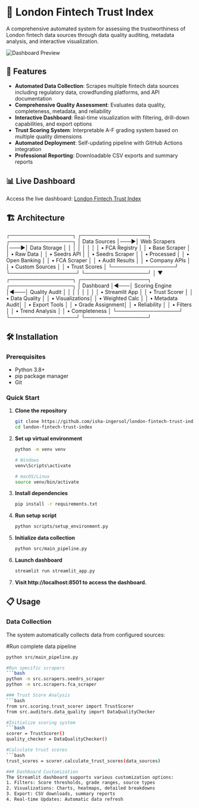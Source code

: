 # 🏦 London Fintech Trust Index

A comprehensive automated system for assessing the trustworthiness of London fintech data sources through data quality auditing, metadata analysis, and interactive visualization.

![Dashboard Preview](assets/dashboard_preview.png)

## 🚀 Features

- **Automated Data Collection**: Scrapes multiple fintech data sources including regulatory data, crowdfunding platforms, and API documentation
- **Comprehensive Quality Assessment**: Evaluates data quality, completeness, metadata, and reliability
- **Interactive Dashboard**: Real-time visualization with filtering, drill-down capabilities, and export options
- **Trust Scoring System**: Interpretable A-F grading system based on multiple quality dimensions
- **Automated Deployment**: Self-updating pipeline with GitHub Actions integration
- **Professional Reporting**: Downloadable CSV exports and summary reports

## 📊 Live Dashboard

Access the live dashboard: [London Fintech Trust Index](https://your-app-url.streamlit.app)

## 🏗️ Architecture

┌─────────────────┐    ┌──────────────────┐    ┌─────────────────┐
│   Data Sources  │───▶│  Web Scrapers    │───▶│  Data Storage   │
│                 │    │                  │    │                 │
│ • FCA Registry  │    │ • Base Scraper   │    │ • Raw Data      │
│ • Seedrs API    │    │ • Seedrs Scraper │    │ • Processed     │
│ • Open Banking  │    │ • FCA Scraper    │    │ • Audit Results │
│ • Company APIs  │    │ • Custom Sources │    │ • Trust Scores  │
└─────────────────┘    └──────────────────┘    └─────────────────┘
│
▼
┌─────────────────┐    ┌──────────────────┐    ┌─────────────────┐
│   Dashboard     │◀───│  Scoring Engine  │◀───│  Quality Audit  │
│                 │    │                  │    │                 │
│ • Streamlit App │    │ • Trust Scorer   │    │ • Data Quality  │
│ • Visualizations│    │ • Weighted Calc  │    │ • Metadata Audit│
│ • Export Tools  │    │ • Grade Assignment│   │ • Reliability   │
│ • Filters       │    │ • Trend Analysis │    │ • Completeness  │
└─────────────────┘    └──────────────────┘    └─────────────────┘

## 🛠️ Installation

### Prerequisites

- Python 3.8+
- pip package manager
- Git

### Quick Start

1. **Clone the repository**
   ```bash
   git clone https://github.com/isha-ingersol/london-fintech-trust-index.git
   cd london-fintech-trust-index

2. **Set up virtual environment**
    ```bash
    python -m venv venv

    # Windows
    venv\Scripts\activate

    # macOS/Linux
    source venv/bin/activate

3. **Install dependencies**
    ```bash
    pip install -r requirements.txt

4. **Run setup script**
    ```bash
    python scripts/setup_environment.py

5. **Initialize data collection**
    ```bash
    python src/main_pipeline.py

6. **Launch dashboard**
    ```bash
    streamlit run streamlit_app.py

7. **Visit http://localhost:8501 to access the dashboard.**

## 📋 Usage

### Data Collection
The system automatically collects data from configured sources:

#Run complete data pipeline
   ```bash
   python src/main_pipeline.py

#Run specific scrapers
   ```bash
   python -m src.scrapers.seedrs_scraper
   python -m src.scrapers.fca_scraper

### Trust Score Analysis
   ```bash
   from src.scoring.trust_scorer import TrustScorer
   from src.auditors.data_quality import DataQualityChecker

#Initialize scoring system
   ```bash
   scorer = TrustScorer()
   quality_checker = DataQualityChecker()

#Calculate trust scores
   ```bash
   trust_scores = scorer.calculate_trust_scores(data_sources)

### Dashboard Customization
The Streamlit dashboard supports various customization options:
1. Filters: Score thresholds, grade ranges, source types
2. Visualizations: Charts, heatmaps, detailed breakdowns
3. Export: CSV downloads, summary reports
4. Real-time Updates: Automatic data refresh

